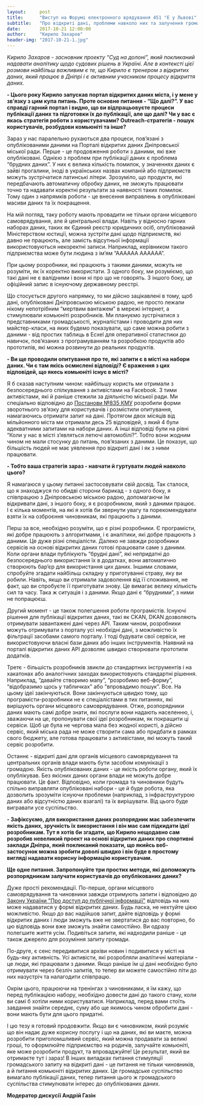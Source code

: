 ```yaml
---
layout:     post
title:      "Виступ на Форумі електронного врядування 451 °Е у Львові"
subtitle:   "Про відкриті дані, проблеми навколо них та залучення громадського суспільства"
date:       2017-10-21 12:00:00
author:     "Кирило Захаров"
header-img: "2017-10-21-1.jpg"
---
```


*Кирило Захаров - засновник проекту “Суд на долоні”, який покликаний надавати аналітику щодо судових рішень в Україні. Але в контексті цієї розмови найбільш важливим є те, що Кирило є тренером з відкритих даних, який працює в Дніпрі і є активним учасником процесу відкриття даних.*

**- Цього року Кирило запускав портал відкритих даних міста, і у мене у зв’язку з цим купа питань. Проте основне питання - “Що далі?”. У вас справді гарний портал і видно, що ви відпрацьовуєте процеси публікації даних та підготовки їх до публікації, але що далі? Чи у вас є якась стратегія роботи з користувачами? Outreach-стратегія - пошук користувачів, розбудови комьюніті та інше?**

Зараз у нас паралельно рухаються два процеси, пов’язані з опублікованими даними на Порталі відкритих даних Дніпровської міської ради. Перше - це продовження роботи з даними, які вже опубліковані. Однією з проблем при публікації даних є проблема “брудних даних”. У них є велика кількість помилок, у значеннях даних є зайві прогалини, іноді в українських назвах компаній або підприємств можуть зустрічатися латинські літери. Зрозуміло, що продукти, які передбачають автоматичну обробку даних, не зможуть працювати точно та надавати коректні результати за наявності таких помилок. Тому один з напрямків роботи - це внесення виправлень в опубліковані масиви даних та їх покращення.

На мій погляд, таку роботу мають провадити не тільки органи місцевого самоврядування, але й центральної влади. Навіть у відносно гарних наборах даних, таких як Єдиний реєстр юридичних осіб, опублікований Міністерством юстиції, можна зустріти дані щодо підприємств, які давно не працюють, але замість відсутньої інформації використовуються некоректні записи. Наприклад, керівником такого підприємства може бути людина з ім’ям “АААААА АААААА”.

При цьому розробники, які працюють з такими даними, можуть не розуміти, як їх коректно використати. З одного боку, ми розуміємо, що такі дані не є валідними і вони ні про що не говорять. З іншого боку, це офіційний запис в існуючому державному реєстрі.

Що стосується другого напрямку, то ми дійсно зацікавлені в тому, щоб дані, опубліковані Дніпровською міською радою, не просто лежали нікому непотрібним “мертвим вантажем” в мережі інтернет, а стимулювали комьюніті розробників. Ми плануємо зустрічатися з представниками громадськості, журналістами і проводити для них майстер-класи, на яких будемо показувати, що саме можна робити з даними - від простих таблиць в Ecxel для оперативної статистики до навичок, пов’язаних з програмуванням та розробкою продуктів або прототипів, які можна розвинути до реальних продуктів.

**- Ви ще проводили опитування про те, які запити є в місті на набори даних. Чи є там якісь осмислені відповіді? Є враження з цих відповідей, що якесь комьюніті існує в місті?**

Я б сказав наступним чином: найбільшу користь ми отримали з безпосереднього спілкування з активістами на Facebook. З тими активістами, які й раніше стежили за діяльністю міської ради. Ми спеціально відповідно до [Постанови №835 КМУ](http://www.kmu.gov.ua/control/uk/cardnpd?docid=248573101) розробили форми зворотнього зв’язку для користувачів і розмістили опитування, намагаючись отримати запит на дані. Протягом двох місяців від мільйонного міста ми отримали десь 25 відповідей, з який 4 були адекватними запитами на набори даних. А інші відповіді були на рівні “Коли у нас в місті з’являться летючі автомобілі?”. Тобто вони жодним чином не мали стосунку до питань, пов’язаних з даними. Це показує, що більшість людей не має уявлення про відкриті дані і як з ними працювати.

**- Тобто ваша стратегія зараз - навчати й гуртувати людей навколо цього?**

Я намагаюся у цьому питанні застосовувати свій досвід. Так сталося, що я знаходжуся по обидві сторони барикад - з одного боку, я співпрацюю з Дніпровською міською радою, допомагаючи їм відкривати дані, з іншого боку, я є розробником, який з даними працює. І є кілька моментів, на які я хотів би звернути увагу та порекомендувати взяти їх на озброєння чиновникам, які працюють з даними.

Перш за все, необхідно розуміти, що є різні розробники. Є програмісти, які добре працюють з алгоритмами, і є аналітики, які добре працюють з даними. Це дуже різні спеціалісти. Далеко не завжди розробники сервісів на основі відкритих даних готові працювати саме з даними. Коли органи влади публікують “брудні дані”, які непридатні до безпосереднього використання їх в додатках, вони автоматично створюють бар’єр для використання цих даних. Іншими словами, спробуйте згадати найбільш складну у приготуванні страву, яку ви робили. Навіть, якщо ви отримали задоволення від її споживання, не факт, що ви спробуєте її приготувати знову. Це вимагає велику кількість сил та часу. Така ж ситуація і з даними. Якщо дані є “брудними”, з ними не попрацюєш.

Другий момент - це також полегшення роботи програмістів. Існуючі рішення для публікації відкритих даних, такі як CKAN, DKAN дозволяють отримувати завантажені дані через API. Таким чином, розробники можуть отримувати з порталу усі необхідні дані, з можливістю їх фільтрації засобами самого порталу. І тоді будувати свої сервіси, не використовуючи власні бази даних або інших інструментів. Наявний на порталі відкритих даних API дозволяє швидко створювати прототипи додатків.

Третє - більшість розробників звикли до стандартних інструментів і на хакатонах або аналогічних заходах використовують стандартні рішення. Наприклад, “давайте створимо мапу”, “розробимо веб-форму”, “відобразимо щось у табличках” або “впровадимо пошук”. Все. На цьому ідеї закінчуються. Вони закінчуються швидко тому, що програмісти-розробники не є спеціалістами в тих питаннях, які вирішують органи місцевого самоврядування. Отже, розпорядники даних мають самі добре знати, які послуги вони надають населенню, і, зважаючи на це, пропонувати свої ідеї розробникам, як покращити ці сервіси. Щоб це була не чергова мапа без жодної користі, а дійсно сервіс, який міська рада не може створити сама або придбати в рамках свого бюджету, але готова працювати з активістами, які можуть такий сервіс розробити.

Останнє - відкриті дані для органів місцевого самоврядування та центральних органів влади мають бути засобом комунікації з громадою. Якість опублікованих даних - це якість роботи органу, який їх опублікував. Без якісних даних органи влади не можуть добре працювати. Це факт. Відповідно, коли громада та чиновники будуть спільно виправляти опубліковані набори - це й буде робота, яка дозволить зрозуміти існуючи проблеми (наприклад, з інфраструктурою даних або відсутністю даних взагалі) та їх вирішувати. Від цього буде вигравати усе суспільство.

**- Зафіксуємо, для використання даних розпорядник має забезпечити якість даних, зручність їх використання і він має сам підкидати ідеї розробникам. Тут я хотів би згадати, що Кирило нещодавно сам розробив невеликий проект на основі відкритих даних про спортивні заклади Дніпра, який покликаний показати, що якийсь веб-застосунок можна зробити доволі швидко і він буде в простому вигляді надавати корисну інформацію користувачам.**

**Ще одне питання. Запропонуйте три простих методи, які допоможуть розпорядникам залучати користувачів до опублікованих даних?**

Дуже прості рекомендації. По-перше, органи місцевого самоврядування та чиновники завжди отримують запити і відповідно до [Закону України "Про доступ до публічної інформації"](http://zakon2.rada.gov.ua/laws/show/2939-17) відповідь на них може надаватися у формі відкритих даних. Будь ласка, не нехтуйте цією можливістю. Якщо до вас надійшов запит, дайте відповідь у формі відкритих даних і люди зможуть вже не звертатися до вас повторно, бо цю відповідь вони вже зможуть знайти самостійно. Ви одразу полегшите життя усім. Подивіться запити, які надходили раніше - це також джерело для розуміння запиту громади.

По-друге, є сенс передивитися архіви новин і подивитися у місті на будь-яку активність. Усі активісти, які розробляли аналітичні матеріали - це люди, які працювали з даними. Якщо раніше їм ці дані необхідно було отримувати через безліч запитів, то тепер ви можете самостійно піти до них назустріч та налагодити співпрацю.

Окрім цього, працюючи на тренінгах з чиновниками, я їм кажу, що перед публікацією набору, необхідно довести дані до такого стану, коли ви самі б хотіли ними користуватися. Наприклад, перед вами стоїть завдання знайти середнє, суму або ще якимось чином обробити дані - вони мають бути для цього придатні.

І цю тезу я готовий продовжити. Якщо ви є чиновником, який розуміє що він надає дуже корисну послугу і що на даних, які ви маєте, можна розробити приголомшливий сервіс, який можна продавати за великі гроші, то оформлюйте підприємство на родичів, залучайте комьюніті, яке може розробити продукт, та впроваджуйте! Це результат, який ви отримаєте тут і зараз! В інших випадках питання стимуляції громадського запиту на відкриті дані - це питання не тільки чиновників, а й питання комьюніті відкритих даних. Це громадське суспільство вимагало публікації даних, тепер питання цього ж громадського суспільства стимулювати інтерес до опублікованих даних.

**Модератор дискусії Андрій Газін**